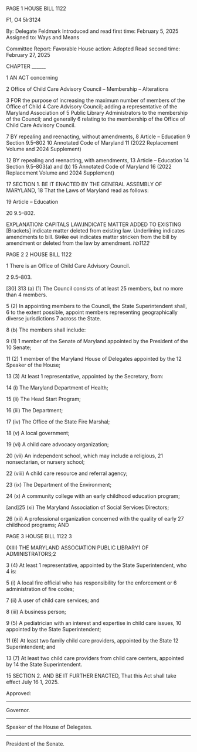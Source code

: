 PAGE 1
HOUSE BILL 1122

F1, O4 5lr3124

By: Delegate Feldmark
Introduced and read first time: February 5, 2025
Assigned to: Ways and Means

Committee Report: Favorable
House action: Adopted
Read second time: February 27, 2025

CHAPTER ______

1 AN ACT concerning

2 Office of Child Care Advisory Council – Membership – Alterations

3 FOR the purpose of increasing the maximum number of members of the Office of Child
4 Care Advisory Council; adding a representative of the Maryland Association of
5 Public Library Administrators to the membership of the Council; and generally
6 relating to the membership of the Office of Child Care Advisory Council.

7 BY repealing and reenacting, without amendments,
8 Article – Education
9 Section 9.5–802
10 Annotated Code of Maryland
11 (2022 Replacement Volume and 2024 Supplement)

12 BY repealing and reenacting, with amendments,
13 Article – Education
14 Section 9.5–803(a) and (b)
15 Annotated Code of Maryland
16 (2022 Replacement Volume and 2024 Supplement)

17 SECTION 1. BE IT ENACTED BY THE GENERAL ASSEMBLY OF MARYLAND,
18 That the Laws of Maryland read as follows:

19 Article – Education

20 9.5–802.

EXPLANATION: CAPITALS LAW.INDICATE MATTER ADDED TO EXISTING
[Brackets] indicate matter deleted from existing law.
Underlining indicates amendments to bill.
~~Strike~~ ~~out~~ indicates matter stricken from the bill by amendment or deleted from the law by
amendment. *hb1122*

PAGE 2
2 HOUSE BILL 1122

1 There is an Office of Child Care Advisory Council.

2 9.5–803.

[30] 313 (a) (1) The Council consists of at least 25 members, but no more than
4 members.

5 (2) In appointing members to the Council, the State Superintendent shall,
6 to the extent possible, appoint members representing geographically diverse jurisdictions
7 across the State.

8 (b) The members shall include:

9 (1) 1 member of the Senate of Maryland appointed by the President of the
10 Senate;

11 (2) 1 member of the Maryland House of Delegates appointed by the
12 Speaker of the House;

13 (3) At least 1 representative, appointed by the Secretary, from:

14 (i) The Maryland Department of Health;

15 (ii) The Head Start Program;

16 (iii) The Department;

17 (iv) The Office of the State Fire Marshal;

18 (v) A local government;

19 (vi) A child care advocacy organization;

20 (vii) An independent school, which may include a religious,
21 nonsectarian, or nursery school;

22 (viii) A child care resource and referral agency;

23 (ix) The Department of the Environment;

24 (x) A community college with an early childhood education program;

[and]25 (xi) The Maryland Association of Social Services Directors;

26 (xii) A professional organization concerned with the quality of early
27 childhood programs; AND

PAGE 3
HOUSE BILL 1122 3

(XIII) THE MARYLAND ASSOCIATION PUBLIC LIBRARY1 OF
ADMINISTRATORS;2

3 (4) At least 1 representative, appointed by the State Superintendent, who
4 is:

5 (i) A local fire official who has responsibility for the enforcement or
6 administration of fire codes;

7 (ii) A user of child care services; and

8 (iii) A business person;

9 (5) A pediatrician with an interest and expertise in child care issues,
10 appointed by the State Superintendent;

11 (6) At least two family child care providers, appointed by the State
12 Superintendent; and

13 (7) At least two child care providers from child care centers, appointed by
14 the State Superintendent.

15 SECTION 2. AND BE IT FURTHER ENACTED, That this Act shall take effect July
16 1, 2025.

Approved:

________________________________________________________________________________
Governor.

________________________________________________________________________________
Speaker of the House of Delegates.

________________________________________________________________________________
President of the Senate.